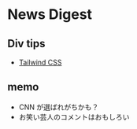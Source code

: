 # News Digest

## Div tips

- [Tailwind CSS](https://tailwindcss.com/docs/installation)

## memo

- CNN が選ばれがちかも？
- お笑い芸人のコメントはおもしろい
